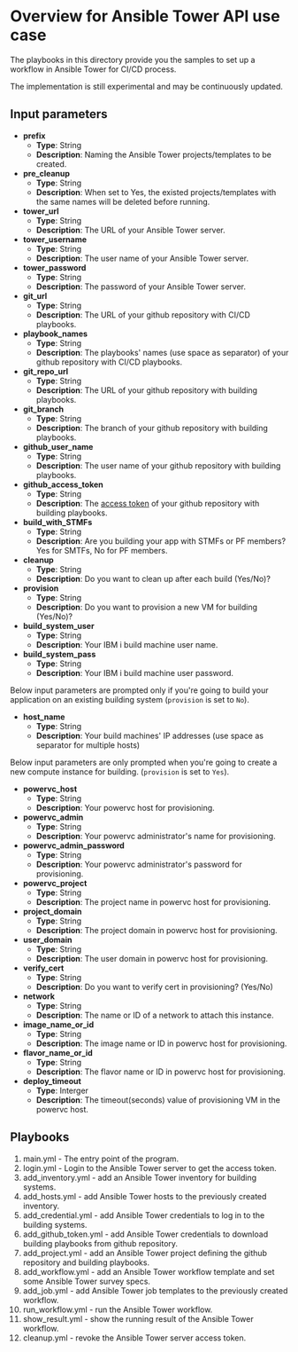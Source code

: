 # Overview for Ansible Tower API use case

The playbooks in this directory provide you the samples to set up a workflow in Ansible Tower for CI/CD process.

The implementation is still experimental and may be continuously updated.

## Input parameters

* **prefix**
  * **Type**: String
  * **Description**: Naming the Ansible Tower projects/templates to be created.
* **pre_cleanup**
  * **Type**: String
  * **Description**: When set to Yes, the existed projects/templates with the same names will be deleted before running.
* **tower_url**
  * **Type**: String
  * **Description**: The URL of your Ansible Tower server.
* **tower_username**
  * **Type**: String
  * **Description**: The user name of your Ansible Tower server.
* **tower_password**
  * **Type**: String
  * **Description**: The password of your Ansible Tower server.
* **git_url**
  * **Type**: String
  * **Description**: The URL of your github repository with CI/CD playbooks.
* **playbook_names**
  * **Type**: String
  * **Description**: The playbooks' names (use space as separator) of your github repository with CI/CD playbooks.
* **git_repo_url**
  * **Type**: String
  * **Description**: The URL of your github repository with building playbooks.
* **git_branch**
  * **Type**: String
  * **Description**: The branch of your github repository with building playbooks.
* **github_user_name**
  * **Type**: String
  * **Description**: The user name of your github repository with building playbooks.
* **github_access_token**
  * **Type**: String
  * **Description**: The [access token](https://docs.github.com/en/github/authenticating-to-github/keeping-your-account-and-data-secure/creating-a-personal-access-token) of your github repository with building playbooks.
* **build_with_STMFs**
  * **Type**: String
  * **Description**: Are you building your app with STMFs or PF members? Yes for SMTFs, No for PF members.
* **cleanup**
  * **Type**: String
  * **Description**: Do you want to clean up after each build (Yes/No)?
* **provision**
  * **Type**: String
  * **Description**: Do you want to provision a new VM for building (Yes/No)?
* **build_system_user**
  * **Type**: String
  * **Description**: Your IBM i build machine user name.
* **build_system_pass**
  * **Type**: String
  * **Description**: Your IBM i build machine user password.

Below input parameters are prompted only if you're going to build your application on an existing building system (`provision` is set to `No`).

* **host_name**
  * **Type**: String
  * **Description**: Your build machines' IP addresses (use space as separator for multiple hosts)

Below input parameters are only prompted when you're going to create a new compute instance for building. (`provision` is set to `Yes`).

* **powervc_host**
  * **Type**: String
  * **Description**: Your powervc host for provisioning.
* **powervc_admin**
  * **Type**: String
  * **Description**: Your powervc administrator's name for provisioning.
* **powervc_admin_password**
  * **Type**: String
  * **Description**: Your powervc administrator's password for provisioning.
* **powervc_project**
  * **Type**: String
  * **Description**: The project name in powervc host for provisioning.
* **project_domain**
  * **Type**: String
  * **Description**: The project domain in powervc host for provisioning.
* **user_domain**
  * **Type**: String
  * **Description**: The user domain in powervc host for provisioning.
* **verify_cert**
  * **Type**: String
  * **Description**: Do you want to verify cert in provisioning? (Yes/No)
* **network**
  * **Type**: String
  * **Description**: The name or ID of a network to attach this instance.
* **image_name_or_id**
  * **Type**: String
  * **Description**: The image name or ID in powervc host for provisioning.
* **flavor_name_or_id**
  * **Type**: String
  * **Description**: The flavor name or ID in powervc host for provisioning.
* **deploy_timeout**
  * **Type**: Interger
  * **Description**: The timeout(seconds) value of provisioning VM in the powervc host.

## Playbooks

1. main.yml - The entry point of the program.
2. login.yml - Login to the Ansible Tower server to get the access token.
3. add_inventory.yml - add an Ansible Tower inventory for building systems.
4. add_hosts.yml - add Ansible Tower hosts to the previously created inventory.
5. add_credential.yml - add Ansible Tower credentials to log in to the building systems.
6. add_github_token.yml - add Ansible Tower credentials to download building playbooks from github repository.
7. add_project.yml - add an Ansible Tower project defining the github repository and building playbooks.
8. add_workflow.yml - add an Ansible Tower workflow template and set some Ansible Tower survey specs.
9. add_job.yml - add Ansible Tower job templates to the previously created workflow.
10. run_workflow.yml - run the Ansible Tower workflow.
11. show_result.yml - show the running result of the Ansible Tower workflow.
12. cleanup.yml - revoke the Ansible Tower server access token.